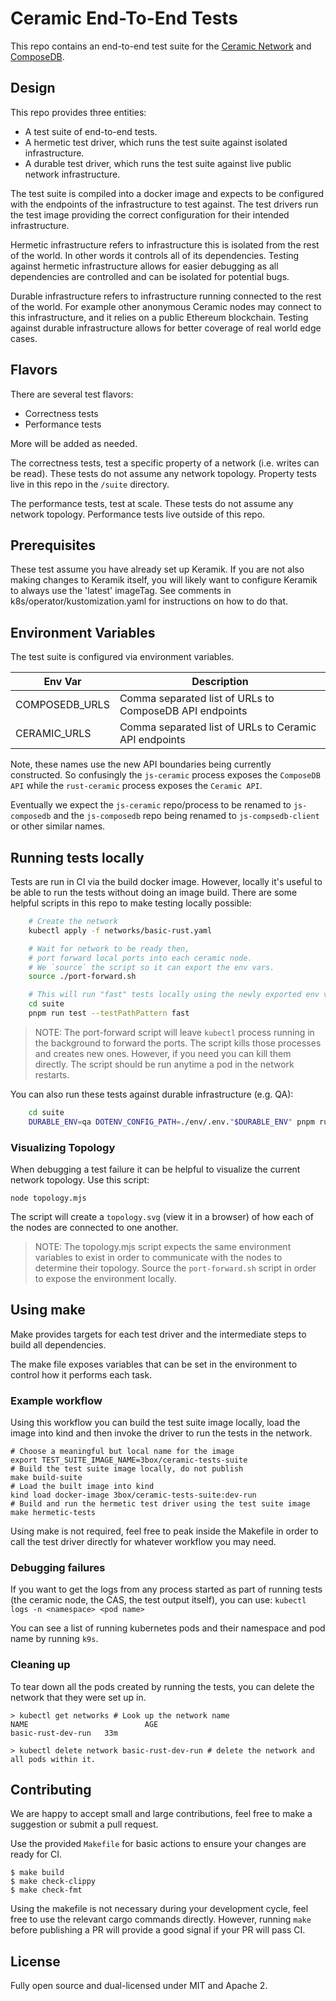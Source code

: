 # Ceramic End-To-End Tests

This repo contains an end-to-end test suite for the [Ceramic Network](https://github.com/ceramicnetwork/js-ceramic) and
[ComposeDB](https://github.com/ceramicnetwork/js-composedb).

## Design

This repo provides three entities:

* A test suite of end-to-end tests.
* A hermetic test driver, which runs the test suite against isolated infrastructure.
* A durable test driver, which runs the test suite against live public network infrastructure.

The test suite is compiled into a docker image and expects to be configured with the endpoints of the infrastructure to
test against.
The test drivers run the test image providing the correct configuration for their intended infrastructure.

Hermetic infrastructure refers to infrastructure this is isolated from the rest of the world. In other words it controls
all of its dependencies.
Testing against hermetic infrastructure allows for easier debugging as all dependencies are controlled and can be
isolated for potential bugs.

Durable infrastructure refers to infrastructure running connected to the rest of the world. For example other anonymous
Ceramic nodes may connect to this infrastructure, and it relies on a public Ethereum blockchain.
Testing against durable infrastructure allows for better coverage of real world edge cases.

## Flavors

There are several test flavors:

* Correctness tests
* Performance tests

More will be added as needed.

The correctness tests, test a specific property of a network (i.e. writes can be read).
These tests do not assume any network topology.
Property tests live in this repo in the `/suite` directory.

The performance tests, test at scale.
These tests do not assume any network topology.
Performance tests live outside of this repo.

## Prerequisites

These test assume you have already set up Keramik.  If you are not also making changes to Keramik itself,
you will likely want to configure Keramik to always use the 'latest' imageTag.  See comments in
k8s/operator/kustomization.yaml for instructions on how to do that.

## Environment Variables

The test suite is configured via environment variables.

| Env Var        | Description                                             |
| -------        | -----------                                             |
| COMPOSEDB_URLS | Comma separated list of URLs to ComposeDB API endpoints |
| CERAMIC_URLS   | Comma separated list of URLs to Ceramic API endpoints   |

Note, these names use the new API boundaries being currently constructed.
So confusingly the `js-ceramic` process exposes the `ComposeDB API` while the `rust-ceramic` process exposes the
`Ceramic API`.

Eventually we expect the `js-ceramic` repo/process to be renamed to `js-composedb` and the `js-composedb` repo being
renamed to `js-compsedb-client` or other similar names.


## Running tests locally

Tests are run in CI via the build docker image. However, locally it's useful to be able to run the tests without doing
an image build.
There are some helpful scripts in this repo to make testing locally possible:
```bash
    # Create the network
    kubectl apply -f networks/basic-rust.yaml

    # Wait for network to be ready then,
    # port forward local ports into each ceramic node.
    # We `source` the script so it can export the env vars.
    source ./port-forward.sh

    # This will run "fast" tests locally using the newly exported env vars.
    cd suite
    pnpm run test --testPathPattern fast
```
>NOTE: The port-forward script will leave `kubectl` process running in the background to forward the ports.
The script kills those processes and creates new ones. However, if you need you can kill them directly.
The script should be run anytime a pod in the network restarts.

You can also run these tests against durable infrastructure (e.g. QA):
```bash
    cd suite
    DURABLE_ENV=qa DOTENV_CONFIG_PATH=./env/.env."$DURABLE_ENV" pnpm run test --testPathPattern fast
```
### Visualizing Topology

When debugging a test failure it can be helpful to visualize the current network topology.
Use this script:

    node topology.mjs

The script will create a `topology.svg` (view it in a browser) of how each of the nodes are connected to one another.

>NOTE: The topology.mjs script expects the same environment variables to exist in order to communicate with the nodes to
> determine their topology.
Source the `port-forward.sh` script in order to expose the environment locally.

## Using make

Make provides targets for each test driver and the intermediate steps to build all dependencies.

The make file exposes variables that can be set in the environment to control how it performs each task.

### Example workflow

Using this workflow you can build the test suite image locally, load the image into kind and then invoke the driver to
run the tests in the network.

    # Choose a meaningful but local name for the image
    export TEST_SUITE_IMAGE_NAME=3box/ceramic-tests-suite
    # Build the test suite image locally, do not publish
    make build-suite
    # Load the built image into kind
    kind load docker-image 3box/ceramic-tests-suite:dev-run
    # Build and run the hermetic test driver using the test suite image
    make hermetic-tests

Using make is not required, feel free to peak inside the Makefile in order to call the test driver directly for whatever
workflow you may need.

### Debugging failures

If you want to get the logs from any process started as part of running tests (the ceramic node, the CAS, the test
output itself), you can use:
`kubectl logs -n <namespace> <pod name>`

You can see a list of running kubernetes pods and their namespace and pod name by running `k9s`.

### Cleaning up

To tear down all the pods created by running the tests, you can delete the network that they were set up in.

    > kubectl get networks # Look up the network name
    NAME                          AGE
    basic-rust-dev-run   33m

    > kubectl delete network basic-rust-dev-run # delete the network and all pods within it.

## Contributing

We are happy to accept small and large contributions, feel free to make a suggestion or submit a pull request.

Use the provided `Makefile` for basic actions to ensure your changes are ready for CI.

    $ make build
    $ make check-clippy
    $ make check-fmt

Using the makefile is not necessary during your development cycle, feel free to use the relevant cargo commands
directly. However, running `make` before publishing a PR will provide a good signal if your PR will pass CI.

## License

Fully open source and dual-licensed under MIT and Apache 2.
